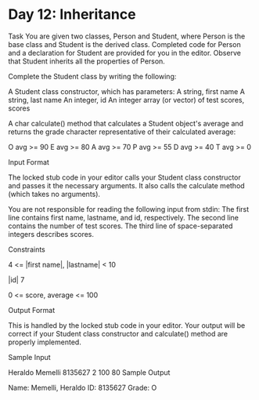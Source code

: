 # Day 12: Inheritance

Task 
You are given two classes, Person and Student, where Person is the base class and Student is the derived class. Completed code for Person and a declaration for Student are provided for you in the editor. Observe that Student inherits all the properties of Person.

Complete the Student class by writing the following:

A Student class constructor, which has  parameters:
A string, first name
A string, last name
An integer, id
An integer array (or vector) of test scores, scores

A char calculate() method that calculates a Student object's average and returns the grade character representative of their calculated average:

O avg >= 90
E avg >= 80
A avg >= 70
P avg >= 55
D avg >= 40
T avg >= 0

Input Format

The locked stub code in your editor calls your Student class constructor and passes it the necessary arguments. It also calls the calculate method (which takes no arguments).

You are not responsible for reading the following input from stdin: 
The first line contains first name, lastname, and id, respectively. The second line contains the number of test scores. The third line of space-separated integers describes scores.

Constraints

4 <= |first name|, |lastname| < 10

|id| 7

0 <= score, average <= 100

Output Format

This is handled by the locked stub code in your editor. Your output will be correct if your Student class constructor and calculate() method are properly implemented.

Sample Input

Heraldo Memelli 8135627
2
100 80
Sample Output

 Name: Memelli, Heraldo
 ID: 8135627
 Grade: O

